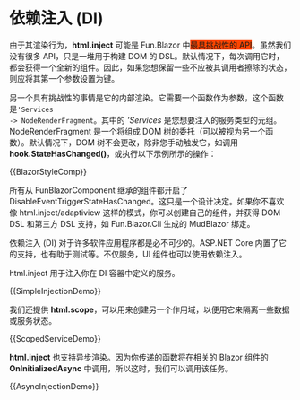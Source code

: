 # 依赖注入 (DI)

由于其渲染行为，**html.inject** 可能是 Fun.Blazor 中<span style="background:orangered">最具挑战性的 API</span>。虽然我们没有很多 API，只是一堆用于构建 DOM 的 DSL。默认情况下，每次调用它时，都会获得一个全新的组件。因此，如果您想保留一些不应被其调用者擦除的状态，则应将其第一个参数设置为键。

另一个具有挑战性的事情是它的内部渲染。它需要一个函数作为参数，这个函数是<code>'Services -> NodeRenderFragment</code>。其中的 *'Services* 是您想要注入的服务类型的元组。NodeRenderFragment 是一个将组成 DOM 树的委托（可以被视为另一个函数）。默认情况下，DOM 树不会更改，除非您手动触发它，如调用 **hook.StateHasChanged()**，或执行以下示例所示的操作：

{{BlazorStyleComp}}

所有从 FunBlazorComponent 继承的组件都开启了 DisableEventTriggerStateHasChanged。这只是一个设计决定。如果你不喜欢像 html.inject/adaptiview 这样的模式，你可以创建自己的组件，并获得 DOM DSL 和第三方 DSL 支持，如 Fun.Blazor.Cli 生成的 MudBlazor 绑定。

依赖注入 (DI) 对于许多软件应用程序都是必不可少的。ASP.NET Core 内置了它的支持，也有助于测试等。不仅服务，UI 组件也可以使用依赖注入。

html.inject 用于注入你在 DI 容器中定义的服务。

{{SimpleInjectionDemo}}

我们还提供 **html.scope**，可以用来创建另一个作用域，以便用它来隔离一些数据或服务状态。

{{ScopedServiceDemo}}

**html.inject** 也支持异步渲染。因为你传递的函数将在相关的 Blazor 组件的 **OnInitializedAsync** 中调用，所以这时，我们可以调用该任务。

{{AsyncInjectionDemo}}
